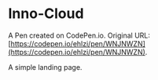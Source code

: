 # Inno-Cloud

A Pen created on CodePen.io. Original URL: [https://codepen.io/ehlzi/pen/WNJNWZN](https://codepen.io/ehlzi/pen/WNJNWZN).

A simple landing page.